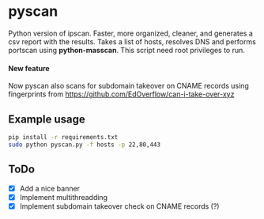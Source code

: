 # pyscan
Python version of ipscan. Faster, more organized, cleaner, and generates a csv report with the results.
Takes a list of hosts, resolves DNS and performs portscan using **python-masscan**.
This script need root privileges to run.

#### New feature
Now pyscan also scans for subdomain takeover on CNAME records using fingerprints from https://github.com/EdOverflow/can-i-take-over-xyz

## Example usage
```bash
pip install -r requirements.txt
sudo python pyscan.py -f hosts -p 22,80,443
```

## ToDo
* [X] Add a nice banner
* [X] Implement multithreadding
* [X] Implement subdomain takeover check on CNAME records (?)
